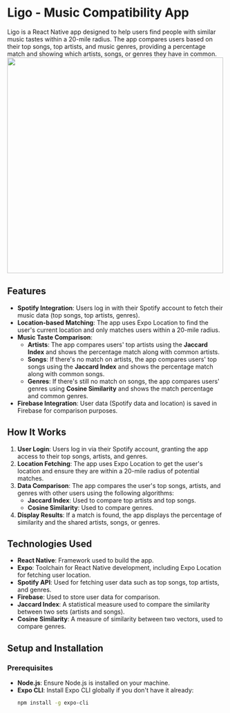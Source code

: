 # Ligo - Music Compatibility App

Ligo is a React Native app designed to help users find people with similar music tastes within a 20-mile radius. The app compares users based on their top songs, top artists, and music genres, providing a percentage match and showing which artists, songs, or genres they have in common.
<img src="https://github.com/user-attachments/assets/645d6f58-0801-44fd-bfab-d159199d4cfa" width="500" height="auto" />



## Features
- **Spotify Integration**: Users log in with their Spotify account to fetch their music data (top songs, top artists, genres).
- **Location-based Matching**: The app uses Expo Location to find the user's current location and only matches users within a 20-mile radius.
- **Music Taste Comparison**:
  - **Artists**: The app compares users' top artists using the **Jaccard Index** and shows the percentage match along with common artists.
  - **Songs**: If there's no match on artists, the app compares users' top songs using the **Jaccard Index** and shows the percentage match along with common songs.
  - **Genres**: If there's still no match on songs, the app compares users' genres using **Cosine Similarity** and shows the match percentage and common genres.
- **Firebase Integration**: User data (Spotify data and location) is saved in Firebase for comparison purposes.

## How It Works
1. **User Login**: Users log in via their Spotify account, granting the app access to their top songs, artists, and genres.
2. **Location Fetching**: The app uses Expo Location to get the user's location and ensure they are within a 20-mile radius of potential matches.
3. **Data Comparison**: The app compares the user's top songs, artists, and genres with other users using the following algorithms:
   - **Jaccard Index**: Used to compare top artists and top songs.
   - **Cosine Similarity**: Used to compare genres.
4. **Display Results**: If a match is found, the app displays the percentage of similarity and the shared artists, songs, or genres.

## Technologies Used
- **React Native**: Framework used to build the app.
- **Expo**: Toolchain for React Native development, including Expo Location for fetching user location.
- **Spotify API**: Used for fetching user data such as top songs, top artists, and genres.
- **Firebase**: Used to store user data for comparison.
- **Jaccard Index**: A statistical measure used to compare the similarity between two sets (artists and songs).
- **Cosine Similarity**: A measure of similarity between two vectors, used to compare genres.

## Setup and Installation

### Prerequisites
- **Node.js**: Ensure Node.js is installed on your machine.
- **Expo CLI**: Install Expo CLI globally if you don't have it already:
  ```bash
  npm install -g expo-cli
